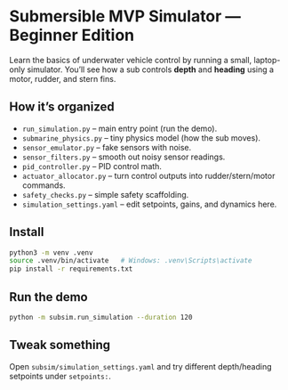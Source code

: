 # Submersible MVP Simulator — Beginner Edition

Learn the basics of underwater vehicle control by running a small, laptop-only simulator.
You’ll see how a sub controls **depth** and **heading** using a motor, rudder, and stern fins.

## How it’s organized
- `run_simulation.py` – main entry point (run the demo).
- `submarine_physics.py` – tiny physics model (how the sub moves).
- `sensor_emulator.py` – fake sensors with noise.
- `sensor_filters.py` – smooth out noisy sensor readings.
- `pid_controller.py` – PID control math.
- `actuator_allocator.py` – turn control outputs into rudder/stern/motor commands.
- `safety_checks.py` – simple safety scaffolding.
- `simulation_settings.yaml` – edit setpoints, gains, and dynamics here.

## Install
```bash
python3 -m venv .venv
source .venv/bin/activate   # Windows: .venv\Scripts\activate
pip install -r requirements.txt
```

## Run the demo
```bash
python -m subsim.run_simulation --duration 120
```

## Tweak something
Open `subsim/simulation_settings.yaml` and try different depth/heading setpoints under `setpoints:`.
